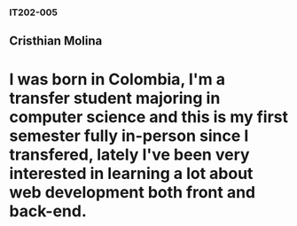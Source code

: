 ### IT202-005

## Cristhian Molina

# I was born in Colombia, I'm a transfer student majoring in computer science and this is my first semester fully in-person since I transfered, lately I've been very interested in learning a lot about web development both front and back-end.

